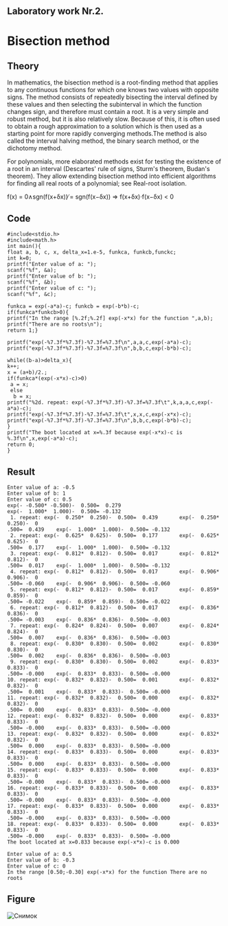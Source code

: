 ## Laboratory work Nr.2.
# Bisection method
## Theory
In mathematics, the bisection method is a root-finding method that applies to any continuous functions for which one knows two values with opposite signs. The method consists of repeatedly bisecting the interval defined by these values and then selecting the subinterval in which the function changes sign, and therefore must contain a root. It is a very simple and robust method, but it is also relatively slow. Because of this, it is often used to obtain a rough approximation to a solution which is then used as a starting point for more rapidly converging methods.The method is also called the interval halving method, the binary search method, or the dichotomy method.

For polynomials, more elaborated methods exist for testing the existence of a root in an interval (Descartes' rule of signs, Sturm's theorem, Budan's theorem). They allow extending bisection method into efficient algorithms for finding all real roots of a polynomial; see Real-root isolation.

f(x) = 0∧sgn(f(x+δx)) ̸= sgn(f(x−δx)) => f(x+δx)·f(x−δx) < 0

## Code
```
#include<stdio.h>
#include<math.h>
int main(){
float a, b, c, x, delta_x=1.e-5, funkca, funkcb,funckc;
int k=0;
printf("Enter value of a: ");
scanf("%f", &a);
printf("Enter value of b: ");
scanf("%f", &b);
printf("Enter value of c: ");
scanf("%f", &c);

funkca = exp(-a*a)-c; funkcb = exp(-b*b)-c;
if(funkca*funkcb>0){
printf("In the range [%.2f;%.2f] exp(-x*x) for the function ",a,b);
printf("There are no roots\n");
return 1;}

printf("exp(-%7.3f*%7.3f)-%7.3f=%7.3f\n",a,a,c,exp(-a*a)-c);
printf("exp(-%7.3f*%7.3f)-%7.3f=%7.3f\n",b,b,c,exp(-b*b)-c);

while((b-a)>delta_x){
k++;
x = (a+b)/2.;
if(funkca*(exp(-x*x)-c)>0)
 a = x;
 else
  b = x;
printf("%2d. repeat: exp(-%7.3f*%7.3f)-%7.3f=%7.3f\t",k,a,a,c,exp(-a*a)-c);
printf("exp(-%7.3f*%7.3f)-%7.3f=%7.3f\t",x,x,c,exp(-x*x)-c);
printf("exp(-%7.3f*%7.3f)-%7.3f=%7.3f\n",b,b,c,exp(-b*b)-c);
}
printf("The boot located at x=%.3f because exp(-x*x)-c is %.3f\n",x,exp(-a*a)-c);
return 0;
}
```

## Result
```
Enter value of a: -0.5                                                             
Enter value of b: 1                                                                
Enter value of c: 0.5                                                              
exp(- -0.500* -0.500)-  0.500=  0.279                                              
exp(-  1.000*  1.000)-  0.500= -0.132                                              
 1. repeat: exp(-  0.250*  0.250)-  0.500=  0.439       exp(-  0.250*  0.250)-  0  
.500=  0.439    exp(-  1.000*  1.000)-  0.500= -0.132                              
 2. repeat: exp(-  0.625*  0.625)-  0.500=  0.177       exp(-  0.625*  0.625)-  0  
.500=  0.177    exp(-  1.000*  1.000)-  0.500= -0.132                              
 3. repeat: exp(-  0.812*  0.812)-  0.500=  0.017       exp(-  0.812*  0.812)-  0  
.500=  0.017    exp(-  1.000*  1.000)-  0.500= -0.132                              
 4. repeat: exp(-  0.812*  0.812)-  0.500=  0.017       exp(-  0.906*  0.906)-  0  
.500= -0.060    exp(-  0.906*  0.906)-  0.500= -0.060                              
 5. repeat: exp(-  0.812*  0.812)-  0.500=  0.017       exp(-  0.859*  0.859)-  0  
.500= -0.022    exp(-  0.859*  0.859)-  0.500= -0.022                              
 6. repeat: exp(-  0.812*  0.812)-  0.500=  0.017       exp(-  0.836*  0.836)-  0  
.500= -0.003    exp(-  0.836*  0.836)-  0.500= -0.003                              
 7. repeat: exp(-  0.824*  0.824)-  0.500=  0.007       exp(-  0.824*  0.824)-  0  
.500=  0.007    exp(-  0.836*  0.836)-  0.500= -0.003                              
 8. repeat: exp(-  0.830*  0.830)-  0.500=  0.002       exp(-  0.830*  0.830)-  0  
.500=  0.002    exp(-  0.836*  0.836)-  0.500= -0.003                              
 9. repeat: exp(-  0.830*  0.830)-  0.500=  0.002       exp(-  0.833*  0.833)-  0  
.500= -0.000    exp(-  0.833*  0.833)-  0.500= -0.000                              
10. repeat: exp(-  0.832*  0.832)-  0.500=  0.001       exp(-  0.832*  0.832)-  0  
.500=  0.001    exp(-  0.833*  0.833)-  0.500= -0.000                              
11. repeat: exp(-  0.832*  0.832)-  0.500=  0.000       exp(-  0.832*  0.832)-  0  
.500=  0.000    exp(-  0.833*  0.833)-  0.500= -0.000                              
12. repeat: exp(-  0.832*  0.832)-  0.500=  0.000       exp(-  0.833*  0.833)-  0  
.500= -0.000    exp(-  0.833*  0.833)-  0.500= -0.000                              
13. repeat: exp(-  0.832*  0.832)-  0.500=  0.000       exp(-  0.832*  0.832)-  0  
.500=  0.000    exp(-  0.833*  0.833)-  0.500= -0.000                              
14. repeat: exp(-  0.833*  0.833)-  0.500=  0.000       exp(-  0.833*  0.833)-  0 
.500=  0.000    exp(-  0.833*  0.833)-  0.500= -0.000                              
15. repeat: exp(-  0.833*  0.833)-  0.500=  0.000       exp(-  0.833*  0.833)-  0  
.500= -0.000    exp(-  0.833*  0.833)-  0.500= -0.000                              
16. repeat: exp(-  0.833*  0.833)-  0.500=  0.000       exp(-  0.833*  0.833)-  0  
.500= -0.000    exp(-  0.833*  0.833)-  0.500= -0.000                              
17. repeat: exp(-  0.833*  0.833)-  0.500=  0.000       exp(-  0.833*  0.833)-  0  
.500= -0.000    exp(-  0.833*  0.833)-  0.500= -0.000                              
18. repeat: exp(-  0.833*  0.833)-  0.500=  0.000       exp(-  0.833*  0.833)-  0  
.500= -0.000    exp(-  0.833*  0.833)-  0.500= -0.000                              
The boot located at x=0.833 because exp(-x*x)-c is 0.000  

Enter value of a: 0.5                                                                                                                        
Enter value of b: -0.3                                                                                                                       
Enter value of c: 0                                                                                                                          
In the range [0.50;-0.30] exp(-x*x) for the function There are no roots  
```

## Figure

![Снимок](https://user-images.githubusercontent.com/55049044/72691535-f8234800-3b47-11ea-8769-2a5f609f8c8f.PNG)




  
  
  
  
  
  
